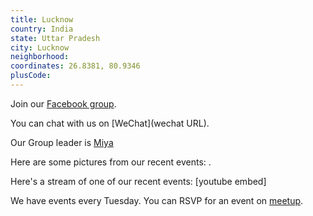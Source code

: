 ```yaml
---
title: Lucknow
country: India
state: Uttar Pradesh
city: Lucknow
neighborhood: 
coordinates: 26.8381, 80.9346
plusCode:
---
```

Join our [Facebook group](https://www.facebook.com/groups/1647602228815736).

You can chat with us on [WeChat](wechat URL).

Our Group leader is [Miya](freecodecamp.org/miya)

Here are some pictures from our recent events:
![]().

Here's a stream of one of our recent events:
[youtube embed]

We have events every Tuesday. You can RSVP for an event on [meetup](meetupurl).
